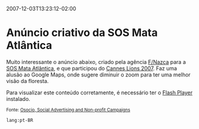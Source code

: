 2007-12-03T13:23:12-02:00
# Anúncio criativo da SOS Mata Atlântica

Muito interessante o anúncio abaixo, criado pela agência [F/Nazca](http://www.fnazca.com.br/) para a [SOS Mata Atlântica](http://www.sosmatatlantica.org.br/), e que participou do [Cannes Lions 2007](http://www.canneslions.com/). Faz uma alusão ao Google Maps, onde sugere diminuir o zoom para ter uma melhor visão da floresta.

<object type="application/x-shockwave-flash" data="/swf/sosmataatlantica.swf" width="468" height="311"><param name="movie" value="/swf/sosmataatlantica.swf" />Para visualizar este conteúdo corretamente, é necessário ter o <a title="Clique para instalar o Flash Player" href="http://www.macromedia.com/shockwave/download/alternates/" rel="nofollow">Flash Player</a> instalado.</object>

<small>Fonte: [Osocio, Social Advertising and Non-profit Campaigns](http://osocio.org/message/we_are_sorry/)</small>

`lang:pt-BR`
